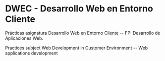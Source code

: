 # DWEC - Desarrollo Web en Entorno Cliente

Prácticas asignatura Desarrollo Web en Entorno Cliente -- FP: Desarrollo de Aplicaciones Web.

Practices subject Web Development in Customer Environment -- Web applications development
